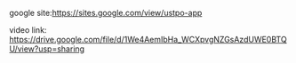 google site:https://sites.google.com/view/ustpo-app


video link: https://drive.google.com/file/d/1We4AemIbHa_WCXpvgNZGsAzdUWE0BTQU/view?usp=sharing
